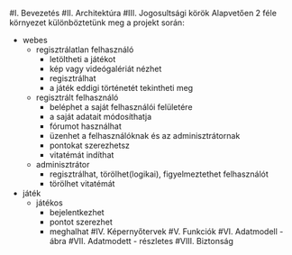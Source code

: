 #I. Bevezetés
#II. Architektúra
#III. Jogosultsági körök
Alapvetően 2 féle környezet különböztetünk meg a projekt során: 
* webes
	* regisztrálatlan felhasználó
		- letöltheti a játékot
		- kép vagy videógalériát nézhet
		- regisztrálhat
		- a játék eddigi történetét tekintheti meg
	* regisztrált felhasználó
		- beléphet a saját felhasználói felületére
		- a saját adatait módosíthatja
		- fórumot használhat
		- üzenhet a felhasználóknak és az adminisztrátornak
		- pontokat szerezhetsz
		- vitatémát indíthat
	* adminisztrátor
		- regisztrálhat, törölhet(logikai), figyelmeztethet felhasználót
		- törölhet vitatémát
* játék
	* játékos
		- bejelentkezhet
		- pontot szerezhet
		- meghalhat
#IV. Képernyőtervek
#V. Funkciók
#VI. Adatmodell - ábra
#VII. Adatmodett - részletes
#VIII. Biztonság
